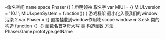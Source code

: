 -命名空间 name space
    Phaser  {}
    1.申明领袖
    取名字 var MIUI = {}
    MIUI.version = '10.1';
    MIUI.openSystem = function(){ }
    游戏框架 最小化入侵我们的window
    污染
    2.var Phaser = {} 直接挂载到window作用域 scope
    window =>
    3.es5 类的构造 function（）{}
    函数名首字母大写 类 构造函数 方法 Phaser.Game.prototype.getName
    